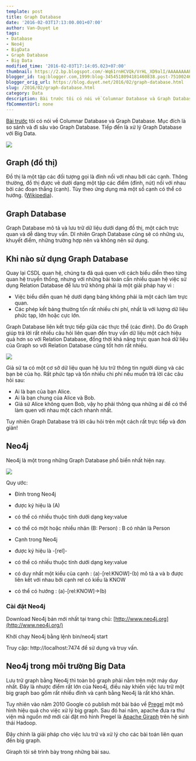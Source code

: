 ```yaml
---
template: post
title: Graph Database
date: '2016-02-03T17:13:00.001+07:00'
author: Van-Duyet Le
tags:
- Database
- Neo4j
- BigData
- Graph Database
- Big Data
modified_time: '2016-02-03T17:14:05.023+07:00'
thumbnail: https://2.bp.blogspot.com/-Wq61rnHCVQk/VrHL_XD9alI/AAAAAAAAPEE/8DjlqxdZ5dE/s1600/Wikipedia_multilingual_network_graph_July_2013.svg.png
blogger_id: tag:blogger.com,1999:blog-3454518094181460838.post-7510024669515769815
blogger_orig_url: https://blog.duyet.net/2016/02/graph-database.html
slug: /2016/02/graph-database.html
category: Data
description: Bài trước tôi có nói về Columnar Database và Graph Database. Mục đích là so sánh và đi sâu vào Graph Database. Tiếp đến là xử lý Graph Database với Big Data.
fbCommentUrl: none
---
```


[Bài trước](https://blog.duyet.net/2016/02/columnar-database-va-graph-database.html) tôi có nói về Columnar Database và Graph Database. Mục đích là so sánh và đi sâu vào Graph Database. Tiếp đến là xử lý Graph Database với Big Data.

![](https://2.bp.blogspot.com/-Wq61rnHCVQk/VrHL_XD9alI/AAAAAAAAPEE/8DjlqxdZ5dE/s400/Wikipedia_multilingual_network_graph_July_2013.svg.png)

## Graph (đồ thị)  ##
Đồ thị là một tập các đối tượng gọi là đỉnh nối với nhau bởi các cạnh. Thông thường, đồ thị được vẽ dưới dạng một tập các điểm (đỉnh, nút) nối với nhau bởi các đoạn thẳng (cạnh). Tùy theo ứng dụng mà một số cạnh có thể có hướng. ([Wikipedia](https://vi.wikipedia.org/wiki/%C4%90%E1%BB%93_th%E1%BB%8B_(l%C3%BD_thuy%E1%BA%BFt_%C4%91%E1%BB%93_th%E1%BB%8B))).

## Graph Database ##
Graph Database mô tả và lưu trữ dữ liệu dưới dạng đồ thị, một cách trực quan và dễ dàng truy vấn.
Dĩ nhiên Graph Database cũng sẽ có những ưu, khuyết điểm, những trường hợp nên và không nên sử dụng.

## Khi nào sử dụng Graph Database ##

Quay lại CSDL quan hệ, chúng ta đã quá quen với cách biểu diễn theo từng quan hệ truyền thống, nhưng với những bài toán cần nhiều quan hệ việc sử dụng Relation Database để lưu trữ không phải là một giải pháp hay vì :

- Việc biểu diễn quan hệ dưới dạng bảng không phải là một cách làm trực quan.
- Các phép kết bảng thường tốn rất nhiều chi phí, nhất là với lượng dữ liệu phức tạp, lớn hoặc cực lớn.

Graph Database liên kết trực tiếp giữa các thực thể (các đỉnh). Do đó Graph giúp trả lời rất nhiều câu hỏi liên quan đến truy vấn dữ liệu một cách hiệu quả hơn so với Relation Database, đồng thời khả năng trực quan hoá dữ liệu của Graph so với Relation Database cũng tốt hơn rất nhiều.

![](https://4.bp.blogspot.com/-fjwcIPd8oCM/VrHNkZLzGMI/AAAAAAAAPEQ/Fu4htLwQhN0/s400/friend-rd.png)

Giả sử ta có một cơ sở dữ liệu quan hệ lưu trữ thông tin người dùng và các bạn bè của họ. Rất phức tạp và tốn nhiều chi phí nếu muốn trả lời các câu hỏi sau:

- Ai là bạn của bạn Alice.
- Ai là bạn chung của Alice và Bob.
- Giả sử Alice không quen Bob, vậy họ phải thông qua những ai để có thể làm quen với nhau một cách nhanh nhất.

Tuy nhiên Graph Database trả lời câu hỏi trên một cách rất trực tiếp và đơn giản!

## Neo4j ##

Neo4j là một trong những Graph Database phổ biển nhất hiện nay.

![](https://3.bp.blogspot.com/-0eUtOmtDumg/VrHSmZ1ejwI/AAAAAAAAPEg/ZZZ0x6kuGTE/s400/neo4j-logo-2015.png)

Quy ước:

- Đỉnh trong Neo4j

- được ký hiệu là (A)
- có thể có nhiều thuộc tính dưới dạng key:value
- có thể có một hoặc nhiều nhãn (B: Person) : B có nhãn là Person

- Cạnh trong Neo4j

- được ký hiệu là -[rel]-
- có thể có nhiều thuộc tính dưới dạng key:value
- có duy nhất một kiểu của cạnh : (a)-[rel:KNOW]-(b) mô tả a và b được liên kết với nhau bởi cạnh rel có kiểu là KNOW
- có thể có hướng : (a)-[rel:KNOW]->(b)

### Cài đặt Neo4j ###

Download Neo4j bản mới nhất tại trang chủ: [http://www.neo4j.org](http://www.neo4j.org/)

Khởi chạy Neo4j bằng lệnh bin/neo4j start

Truy cập: http://localhost:7474 để sử dụng và truy vấn.

## Neo4j trong môi trường Big Data ##

Lưu trữ graph bằng Neo4j thì toàn bộ graph phải nằm trên một máy duy nhất. Đây là nhược điểm rất lớn của Neo4j, điều này khiến việc lưu trữ một big graph bao gồm rất nhiều đỉnh và cạnh bằng Neo4j là rất khó khăn.

Tuy nhiên vào năm 2010 Google có publish một bài báo về [Pregel](http://kowshik.github.io/JPregel/pregel_paper.pdf) một mô hình hiệu quả cho việc xử lý big graph. Sau đó hai năm, apache đưa ra thư viện mã nguồn mở mới cài đặt mô hình Pregel là [Apache Giraph](https://giraph.apache.org/) trên hệ sinh thái Hadoop.

Đây chính là giải pháp cho việc lưu trữ và xử lý cho các bài toán liên quan đến big graph.

Giraph tôi sẽ trình bày trong những bài sau.
